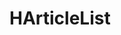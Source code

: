# HArticleList

<div class="h-container">
<HArticleList :articles="articles" :selected="selected" @on-click="onSelected"></HArticleList>
</div>

<script setup>
import { ref } from 'vue'
import HArticleList from '../src/components/HArticleList.vue'
import { genArticles } from './helper'
const articles = ref(genArticles(5))
const selected = ref(articles.value[2].slug)
const onSelected = slug => { selected.value = slug }
</script>
<style scope>
.h-container{
  background: var(--color-background-c2);
  width: 300px;
}
</style>
